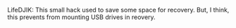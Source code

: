 LifeDJIK: This small hack used to save some space for recovery. But, I think, this prevents from mounting USB drives in reovery.
